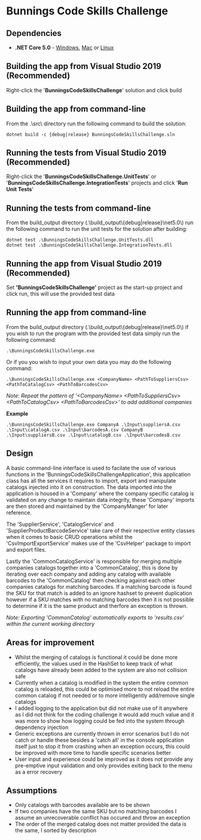 # Bunnings Code Skills Challenge
## Dependencies
* **.NET Core 5.0** - [Windows](https://dotnet.microsoft.com/download/dotnet/thank-you/sdk-5.0.103-windows-x64-installer), [Mac](https://dotnet.microsoft.com/download/dotnet/thank-you/sdk-5.0.103-macos-x64-installer) or [Linux](https://docs.microsoft.com/en-us/dotnet/core/install/linux)

## Building the app from Visual Studio 2019 (Recommended)
Right-click the '**BunningsCodeSkillsChallenge**' solution and click build

## Building the app from command-line
From the .\src\ directory run the following command to build the solution:
    
    dotnet build -c {debug|release} BunningsCodeSkillsChallenge.sln

## Running the tests from Visual Studio 2019 (Recommended)
Right-click the '**BunningsCodeSkillsChallenge.UnitTests**' or '**BunningsCodeSkillsChallenge.IntegrationTests**' projects and click '**Run Unit Tests**'

## Running the tests from command-line
From the build_output directory (.\build_output\\{debug|release}\net5.0\\) run the following command to run the unit tests for the solution after building:
    
    dotnet test .\BunningsCodeSkillsChallenge.UnitTests.dll
    dotnet test .\BunningsCodeSkillsChallenge.IntegrationTests.dll

## Running the app from Visual Studio 2019 (Recommended)
Set **'BunningsCodeSkillsChallenge'** project as the start-up project and click run, this will use the provided test data

## Running the app from command-line
From the build_output directory (.\build_output\\{debug|release}\net5.0\\) if you wish to run the program with the provided test data simply run the following command:

    .\BunningsCodeSkillsChallenge.exe

Or if you you wish to input your own data you may do the following command:

    .\BunningsCodeSkillsChallenge.exe <CompanyName> <PathToSuppliersCsv> <PathToCatalogCsv> <PathToBarcodesCsv>

*Note: Repeat the pattern of '\<CompanyName> \<PathToSuppliersCsv> \<PathToCatalogCsv> \<PathToBarcodesCsv>' to add additional companies*

**Example**

    .\BunningsCodeSkillsChallenge.exe CompanyA .\Input\suppliersA.csv .\Input\catalogA.csv .\Input\barcodesA.csv CompanyB .\Input\suppliersB.csv .\Input\catalogB.csv .\Input\barcodesB.csv 

## Design
A basic command-line interface is used to facilate the use of various functions in the  'BunningsCodeSkillsChallengeApplication', this application class has all the services it requires to import, export and manipulate catalogs injected into it on construction. The data imported into the application is housed in a 'Company' where the company specific catalog is validated on any change to maintain data integrity, these 'Company' imports are then stored and maintained by the 'CompanyManger' for later reference.

The 'SupplierService', 'CatalogService' and 'SupplierProductBarcodeService' take care of their respective entity classes when it comes to basic CRUD operations whilst the 'CsvImportExportService' makes use of the 'CsvHelper' package to import and export files.

Lastly the 'CommonCatalogService' is responsible for merging multiple companies catalogs together into a 'CommonCatalog', this is done by iterating over each company and adding any catalog with available barcodes to the 'CommonCatalog' then checking against each other companies catalogs for matching barcodes. If a matching barcode is found the SKU for that match is added to an ignore hashset to prevent duplication however if a SKU matches with no matching barcodes then it is not possible to determine if it is the same product and therfore an exception is thrown. 

*Note: Exporting 'CommonCatalog' automatically exports to 'results.csv' within the current working directory*

## Areas for improvement
* Whilst the merging of catalogs is functional it could be done more efficiently, the values used in the HashSet to keep track of what catalogs have already been added to the system are also not collision safe
* Currently when a catalog is modified in the system the entire common catalog is reloaded, this could be optimised more to not reload the entire common catalog if not needed or to more intelligently add/remove single catalogs
* I added logging to the application but did not make use of it anywhere as I did not think for the coding challenge it would add much value and it was more to show how logging could be fed into the system through dependency injection
* Generic exceptions are currently thrown in error scenarios but I do not catch or handle these besides a 'catch all' in the console application itself just to stop it from crashing when an exception occurs, this could be improved with more time to handle specific scenarios better
* User input and experience could be improved as it does not provide any pre-emptive input validation and only provides exiting back to the menu as a error recovery

## Assumptions
* Only catalogs with barcodes available are to be shown
* If two companies have the same SKU but no matching barcodes I assume an unrecoverable conflict has occured and throw an exception
* The order of the merged catalog does not matter provided the data is the same, I sorted by description